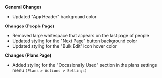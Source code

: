 **General Changes**
- Updated "App Header" background color

**Changes (People Page)**
-   Removed large whitespace that appears on the last page of people
-   Updated styling for the "Next Page" button background color
-   Updated styling for the "Bulk Edit" icon hover color

**Changes (Plans Page)**
- Added styling for the "Occasionally Used" section in the  plans settings menu `(Plans > Actions > Settings)`
